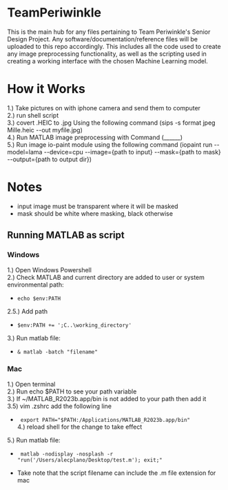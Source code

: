 # TeamPeriwinkle

This is the main hub for any files pertaining to Team Periwinkle's Senior Design Project. Any software/documentation/reference files will be uploaded to this repo accordingly. This includes all the code used to create any image preprocessing functionality, as well as the scripting used in creating a working interface with the chosen Machine Learning model.


# How it Works
1.) Take pictures on with iphone camera and send them to computer <br />
2.) run shell script <br />
3.) covert .HEIC to .jpg Using the following command (sips -s format jpeg Mille.heic --out myfile.jpg) <br />
4.) Run MATLAB image preprocessing with Command (______) <br />
5.) Run image io-paint module using the following command (iopaint run --model=lama --device=cpu --image={path to input} --mask={path to mask} --output={path to output dir}) <br />

# Notes
* input image must be transparent where it will be masked
* mask should be white where masking, black otherwise

## Running MATLAB as script
### Windows
1.) Open Windows Powershell <br />
2.) Check MATLAB and current directory are added to user or system environmental path: <br />
* <code>echo $env:PATH</code>

2.5.) Add path <br />
* <code>$env:PATH += ';C\..\working_directory\'</code>

3.) Run matlab file: <br />
* <code>& matlab -batch "filename"</code>

### Mac
1.) Open terminal <br />
2.) Run echo $PATH to see your path variable <br />
3.) If ~/MATLAB_R2023b.app/bin is not added to your path then add it <br />
3.5) vim .zshrc add the following line <br />
* <code> export PATH="$PATH:/Applications/MATLAB_R2023b.app/bin" </code>
4.) reload shell for the change to take effect <br />

5.) Run matlab file: <br />
* <code> matlab -nodisplay -nosplash -r "run('/Users/alecplano/Desktop/test.m'); exit;" </code>

* Take note that the script filename can include the .m file extension for mac
